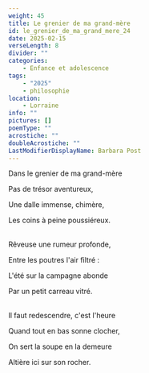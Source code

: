 ```yaml
---
weight: 45
title: Le grenier de ma grand-mère
id: le_grenier_de_ma_grand_mere_24
date: 2025-02-15
verseLength: 8
divider: ""
categories:
    - Enfance et adolescence
tags:
    - "2025"
    - philosophie
location:
    - Lorraine
info: ""
pictures: []
poemType: ""
acrostiche: ""
doubleAcrostiche: ""
LastModifierDisplayName: Barbara Post
---
```

Dans le grenier de ma grand-mère

Pas de trésor aventureux,

Une dalle immense, chimère,

Les coins à peine poussiéreux.

 \
Rêveuse une rumeur profonde,

Entre les poutres l'air filtré :

L'été sur la campagne abonde

Par un petit carreau vitré.

 \
Il faut redescendre, c'est l'heure

Quand tout en bas sonne clocher,

On sert la soupe en la demeure

Altière ici sur son rocher.
